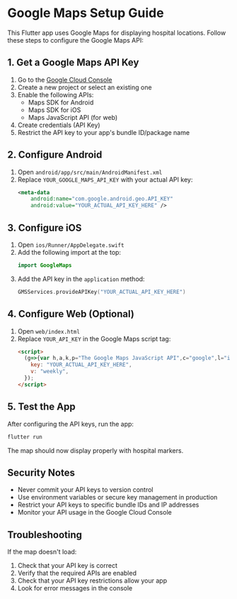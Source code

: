 # Google Maps Setup Guide

This Flutter app uses Google Maps for displaying hospital locations. Follow these steps to configure the Google Maps API:

## 1. Get a Google Maps API Key

1. Go to the [Google Cloud Console](https://console.cloud.google.com/)
2. Create a new project or select an existing one
3. Enable the following APIs:
   - Maps SDK for Android
   - Maps SDK for iOS
   - Maps JavaScript API (for web)
4. Create credentials (API Key)
5. Restrict the API key to your app's bundle ID/package name

## 2. Configure Android

1. Open `android/app/src/main/AndroidManifest.xml`
2. Replace `YOUR_GOOGLE_MAPS_API_KEY` with your actual API key:
   ```xml
   <meta-data
       android:name="com.google.android.geo.API_KEY"
       android:value="YOUR_ACTUAL_API_KEY_HERE" />
   ```

## 3. Configure iOS

1. Open `ios/Runner/AppDelegate.swift`
2. Add the following import at the top:
   ```swift
   import GoogleMaps
   ```
3. Add the API key in the `application` method:
   ```swift
   GMSServices.provideAPIKey("YOUR_ACTUAL_API_KEY_HERE")
   ```

## 4. Configure Web (Optional)

1. Open `web/index.html`
2. Replace `YOUR_API_KEY` in the Google Maps script tag:
   ```html
   <script>
     (g=>{var h,a,k,p="The Google Maps JavaScript API",c="google",l="importLibrary",q="__ib__",m=document,b=window;b=b[c]||(b[c]={});var d=b.maps||(b.maps={}),r=new Set,e=new URLSearchParams,u=()=>h||(h=new Promise(async(f,n)=>{await (a=m.createElement("script"));e.set("libraries",[...r]+"");for(k in g)e.set(k.replace(/[A-Z]/g,t=>"_"+t[0].toLowerCase()),g[k]);e.set("callback",c+".maps."+q);a.src=`https://maps.${c}apis.com/maps/api/js?`+e;d[q]=f;a.onerror=()=>h=n(Error(p+" could not load."));a.nonce=m.querySelector("script[nonce]")?.nonce||"";m.head.append(a)}));d[l]?console.warn(p+" only loads once. Ignoring:",g):d[l]=(f,...n)=>r.add(f)&&u().then(()=>d[l](f,...n))})({
       key: "YOUR_ACTUAL_API_KEY_HERE",
       v: "weekly",
     });
   </script>
   ```

## 5. Test the App

After configuring the API keys, run the app:

```bash
flutter run
```

The map should now display properly with hospital markers.

## Security Notes

- Never commit your API keys to version control
- Use environment variables or secure key management in production
- Restrict your API keys to specific bundle IDs and IP addresses
- Monitor your API usage in the Google Cloud Console

## Troubleshooting

If the map doesn't load:
1. Check that your API key is correct
2. Verify that the required APIs are enabled
3. Check that your API key restrictions allow your app
4. Look for error messages in the console 